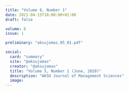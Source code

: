 ```yaml
---
title: "Volume 8, Number 1"
date: 2021-04-15T10:00:00+01:00
draft: false

volume: 8
issue: 1

preliminary: "aksujomas_05_01.pdf" 

social:
  card: "summary"
  site: "@aksujomas"
  creator: "@aksujomas" 
  title: "Volume 5, Number 1 (June, 2020)"
  description: "AKSU Journal of Management Sciences"
  image: 
---
```


